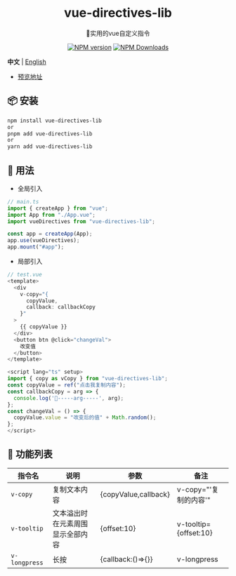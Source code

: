 <h1 align="center">vue-directives-lib</h1>
<p align="center">🚀实用的vue自定义指令</p>

<p align="center">
<a href="https://www.npmjs.com/package/vue-directives-lib" target="__blank"><img src="https://img.shields.io/npm/v/vue-directives-lib?color=a1b858&label=" alt="NPM version"></a>
<a href="https://www.npmjs.com/package/vue-directives-lib" target="__blank"><img alt="NPM Downloads" src="https://img.shields.io/npm/dm/vue-directives-lib?color=50a36f&label="></a>
</p>

**中文** | [English](./README.md)

- [预览地址](https://vue-directives-lib.vercel.app/)

## 📦 安装

```bash
npm install vue-directives-lib
or
pnpm add vue-directives-lib
or
yarn add vue-directives-lib
```

## 🦄 用法

- 全局引入

```ts
// main.ts
import { createApp } from "vue";
import App from "./App.vue";
import vueDirectives from "vue-directives-lib";

const app = createApp(App);
app.use(vueDirectives);
app.mount("#app");
```

- 局部引入

```ts
// test.vue
<template>
  <div
    v-copy="{
      copyValue,
      callback: callbackCopy
    }"
  >
    {{ copyValue }}
  </div>
  <button btn @click="changeVal">
    改变值
  </button>
</template>

<script lang="ts" setup>
import { copy as vCopy } from "vue-directives-lib";
const copyValue = ref("点击我复制内容");
const callbackCopy = arg => {
  console.log('🐳-----arg-----', arg);
};
const changeVal = () => {
  copyValue.value = "改变后的值" + Math.random();
};
</script>
```

## 🐳 功能列表

| 指令名        | 说明                             | 参数                 | 备注                  |
| ------------- | -------------------------------- | -------------------- | --------------------- |
| `v-copy`      | 复制文本内容                     | {copyValue,callback} | v-copy="'复制的内容'" |
| `v-tooltip`   | 文本溢出时在元素周围显示全部内容 | {offset:10}          | v-tooltip={offset:10} |
| `v-longpress` | 长按                             | {callback:()=>{}}    | v-longpress           |
